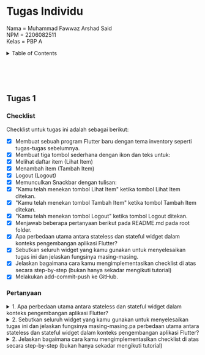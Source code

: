 # Tugas Individu
Nama    =   Muhammad Fawwaz Arshad Said<br>
NPM     =   2206082511<br>
Kelas   =   PBP A<br>

<details>
  <summary>Table of Contents</summary>
  <ol>
    <li>
      <a href="#tugas1">Tugas 1</a>
      <ul>
        <li><a href="#checklist">Checklist</a></li>
        <li><a href="#pertanyaan">Pertanyaan</a></li>
      </ul>
    </li>
  </ol>
</details>

<br>
<br>
<br>
<br>

## Tugas 1
### Checklist
Checklist untuk tugas ini adalah sebagai berikut:
- [x] Membuat sebuah program Flutter baru dengan tema inventory seperti tugas-tugas sebelumnya.
- [x] Membuat tiga tombol sederhana dengan ikon dan teks untuk:
- [x] Melihat daftar item (Lihat Item)
- [x] Menambah item (Tambah Item)
- [x] Logout (Logout)
- [x] Memunculkan Snackbar dengan tulisan:
- [x] "Kamu telah menekan tombol Lihat Item" ketika tombol Lihat Item ditekan.
- [x] "Kamu telah menekan tombol Tambah Item" ketika tombol Tambah Item ditekan.
- [x] "Kamu telah menekan tombol Logout" ketika tombol Logout ditekan.
- [x] Menjawab beberapa pertanyaan berikut pada README.md pada root folder.
- [x] Apa perbedaan utama antara stateless dan stateful widget dalam konteks pengembangan aplikasi Flutter?
- [x] Sebutkan seluruh widget yang kamu gunakan untuk menyelesaikan tugas ini dan jelaskan fungsinya masing-masing.
- [x] Jelaskan bagaimana cara kamu mengimplementasikan checklist di atas secara step-by-step (bukan hanya sekadar mengikuti tutorial)
- [x] Melakukan add-commit-push ke GitHub.

### Pertanyaan
<details>
  <summary>1. Apa perbedaan utama antara stateless dan stateful widget dalam konteks pengembangan aplikasi Flutter?</summary>

</details>
<details>
  <summary>2. Sebutkan seluruh widget yang kamu gunakan untuk menyelesaikan tugas ini dan jelaskan fungsinya masing-masing.pa perbedaan utama antara stateless dan stateful widget dalam konteks pengembangan aplikasi Flutter?</summary>

</details>
<details>
  <summary>2. Jelaskan bagaimana cara kamu mengimplementasikan checklist di atas secara step-by-step (bukan hanya sekadar mengikuti tutorial)</summary>

</details>
